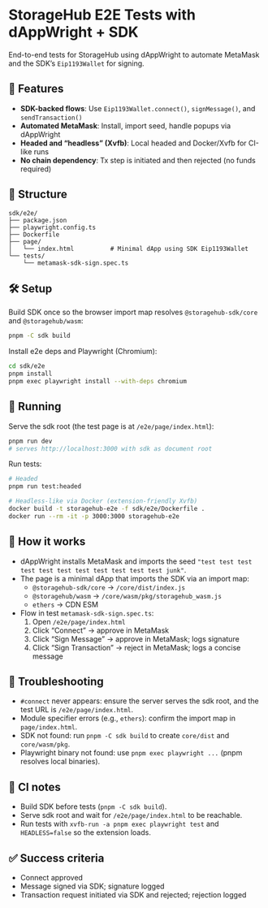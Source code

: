 # StorageHub E2E Tests with dAppWright + SDK

End-to-end tests for StorageHub using dAppWright to automate MetaMask and the SDK’s `Eip1193Wallet` for signing.

## 🚀 Features

- **SDK-backed flows**: Use `Eip1193Wallet.connect()`, `signMessage()`, and `sendTransaction()`
- **Automated MetaMask**: Install, import seed, handle popups via dAppWright
- **Headed and “headless” (Xvfb)**: Local headed and Docker/Xvfb for CI-like runs
- **No chain dependency**: Tx step is initiated and then rejected (no funds required)

## 📁 Structure

```
sdk/e2e/
├── package.json
├── playwright.config.ts
├── Dockerfile
├── page/
│   └── index.html          # Minimal dApp using SDK Eip1193Wallet
└── tests/
    └── metamask-sdk-sign.spec.ts
```

## 🛠️ Setup

Build SDK once so the browser import map resolves `@storagehub-sdk/core` and `@storagehub/wasm`:

```bash
pnpm -C sdk build
```

Install e2e deps and Playwright (Chromium):

```bash
cd sdk/e2e
pnpm install
pnpm exec playwright install --with-deps chromium
```

## 🧪 Running

Serve the sdk root (the test page is at `/e2e/page/index.html`):

```bash
pnpm run dev
# serves http://localhost:3000 with sdk as document root
```

Run tests:

```bash
# Headed
pnpm run test:headed

# Headless-like via Docker (extension-friendly Xvfb)
docker build -t storagehub-e2e -f sdk/e2e/Dockerfile .
docker run --rm -it -p 3000:3000 storagehub-e2e
```

## 🔧 How it works

- dAppWright installs MetaMask and imports the seed `"test test test test test test test test test test test junk"`.
- The page is a minimal dApp that imports the SDK via an import map:
  - `@storagehub-sdk/core` → `/core/dist/index.js`
  - `@storagehub/wasm` → `/core/wasm/pkg/storagehub_wasm.js`
  - `ethers` → CDN ESM
- Flow in test `metamask-sdk-sign.spec.ts`:
  1) Open `/e2e/page/index.html`
  2) Click “Connect” → approve in MetaMask
  3) Click “Sign Message” → approve in MetaMask; logs signature
  4) Click “Sign Transaction” → reject in MetaMask; logs a concise message

## 🐛 Troubleshooting

- `#connect` never appears: ensure the server serves the sdk root, and the test URL is `/e2e/page/index.html`.
- Module specifier errors (e.g., `ethers`): confirm the import map in `page/index.html`.
- SDK not found: run `pnpm -C sdk build` to create `core/dist` and `core/wasm/pkg`.
- Playwright binary not found: use `pnpm exec playwright ...` (pnpm resolves local binaries).

## 🧰 CI notes

- Build SDK before tests (`pnpm -C sdk build`).
- Serve sdk root and wait for `/e2e/page/index.html` to be reachable.
- Run tests with `xvfb-run -a pnpm exec playwright test` and `HEADLESS=false` so the extension loads.

## ✅ Success criteria

- Connect approved
- Message signed via SDK; signature logged
- Transaction request initiated via SDK and rejected; rejection logged

